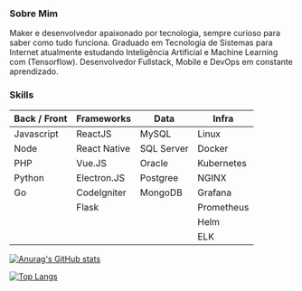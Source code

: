 ### Sobre Mim 
Maker e desenvolvedor apaixonado por tecnologia, sempre curioso para saber como tudo funciona. Graduado em Tecnologia de Sistemas para Internet atualmente estudando Inteligência Artificial e Machine Learning com (Tensorflow). Desenvolvedor Fullstack, Mobile e DevOps em constante aprendizado.

### Skills
| Back / Front | Frameworks    | Data       | Infra | 
| --- | --- | --- | --- |
| Javascript | ReactJS      | MySQL      | Linux      |
| Node       | React Native | SQL Server | Docker     |
| PHP        | Vue.JS       | Oracle     | Kubernetes |
| Python     | Electron.JS  | Postgree   | NGINX      |
| Go         | CodeIgniter  | MongoDB    | Grafana    |
|            | Flask        |            | Prometheus |
|            |              |            | Helm       |
|            |              |            | ELK        |

[![Anurag's GitHub stats](https://github-readme-stats.vercel.app/api?username=edwinbustillos&show_icons=true)](https://github.com/anuraghazra/github-readme-stats)

[![Top Langs](https://github-readme-stats.vercel.app/api/top-langs/?username=edwinbustillos&&layout=compact)](https://github.com/edwinbustillos/github-readme-stats)
<!--

Here are some ideas to get you started:

- 🔭 I’m currently working on ...
- 🌱 I’m currently learning ...
- 👯 I’m looking to collaborate on ...
- 🤔 I’m looking for help with ...
- 💬 Ask me about ...
- 📫 How to reach me: ...
- 😄 Pronouns: ...
- ⚡ Fun fact: ...
-->
